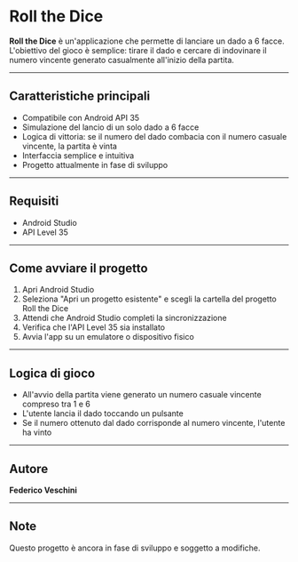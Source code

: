# Roll the Dice

**Roll the Dice** è un'applicazione che permette di lanciare un dado a 6 facce. L'obiettivo del gioco è semplice: tirare il dado e cercare di indovinare il numero vincente generato casualmente all'inizio della partita.

---

## Caratteristiche principali

- Compatibile con Android API 35
- Simulazione del lancio di un solo dado a 6 facce
- Logica di vittoria: se il numero del dado combacia con il numero casuale vincente, la partita è vinta
- Interfaccia semplice e intuitiva
- Progetto attualmente in fase di sviluppo

---

## Requisiti

- Android Studio
- API Level 35

---

## Come avviare il progetto

1. Apri Android Studio
2. Seleziona "Apri un progetto esistente" e scegli la cartella del progetto Roll the Dice
3. Attendi che Android Studio completi la sincronizzazione
4. Verifica che l'API Level 35 sia installato
5. Avvia l'app su un emulatore o dispositivo fisico

---

## Logica di gioco

- All'avvio della partita viene generato un numero casuale vincente compreso tra 1 e 6
- L'utente lancia il dado toccando un pulsante
- Se il numero ottenuto dal dado corrisponde al numero vincente, l'utente ha vinto

---

## Autore

**Federico Veschini**

---

## Note

Questo progetto è ancora in fase di sviluppo e soggetto a modifiche.
